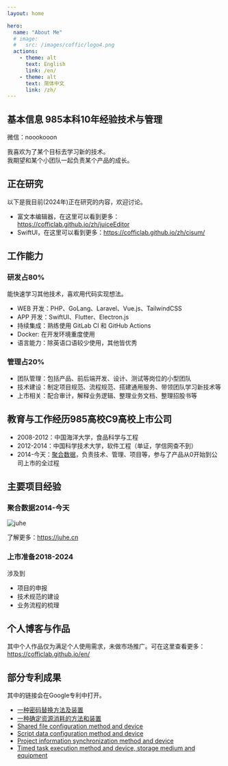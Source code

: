 ```yaml
---
layout: home

hero:
  name: "About Me"
  # image: 
  #   src: /images/coffic/logo4.png
  actions:
    - theme: alt
      text: English
      link: /en/
    - theme: alt
      text: 简体中文
      link: /zh/
---
```


## 基本信息 <Badge type="tip">985本科</Badge><Badge type="tip">10年经验</Badge><Badge type="tip">技术与管理</Badge>

微信：noookooon  

我喜欢为了某个目标去学习新的技术。  
我期望和某个小团队一起负责某个产品的成长。

## 正在研究

以下是我目前(2024年)正在研究的内容，欢迎讨论。

- 富文本编辑器，在这里可以看到更多：<https://cofficlab.github.io/zh/juiceEditor>
- SwiftUI，在这里可以看到更多：<https://cofficlab.github.io/zh/cisum/>

## 工作能力

### 研发<Badge type="tip">占80%</Badge>

能快速学习其他技术，喜欢用代码实现想法。

- WEB 开发：PHP、GoLang、Laravel、Vue.js、TailwindCSS
- APP 开发：SwiftUI、Flutter、Electron.js
- 持续集成：熟练使用 GitLab CI 和 GitHub Actions
- Docker: 在开发环境重度使用
- 语言能力：除英语口语较少使用，其他皆优秀

### 管理<Badge type="tip">占20%</Badge>

- 团队管理：包括产品、前后端开发、设计、测试等岗位的小型团队
- 技术建设：制定项目规范、流程规范、搭建通用服务、带领团队学习新技术等
- 上市相关：配合审计，解释业务逻辑、整理业务文档、整理招股书等

## 教育与工作经历<Badge type="tip">985高校</Badge><Badge type="tip">C9高校</Badge><Badge type="tip">上市公司</Badge>

- 2008-2012：中国海洋大学，食品科学与工程
- 2012-2014：中国科学技术大学，软件工程（单证，学信网查不到）
- 2014-今天：[聚合数据](https://juhe.cn)，负责技术、管理、项目等，参与了产品从0开始到公司上市的全过程

## 主要项目经验

### 聚合数据<Badge type="tip">2014-今天</Badge>

![juhe](/images/juhe/product.png)

了解更多：<https://juhe.cn>

### 上市准备<Badge type="tip">2018-2024</Badge>

涉及到

- 项目的申报
- 技术规范的建设
- 业务流程的梳理

## 个人博客与作品

<VPTeamMembers size="small" :members="products" />

其中个人作品仅为满足个人使用需求，未做市场推广。可在这里查看更多：<https://cofficlab.github.io/en/>

## 部分专利成果

其中的链接会在Google专利中打开。

- [一种密码替换方法及装置](https://patents.google.com/patent/CN113282913A/zh)
- [一种确定资源消耗的方法和装置](https://patents.google.com/patent/CN114881546B/zh)
- [Shared file configuration method and device](https://patents.google.com/patent/CN113268288B/en)
- [Script data configuration method and device](https://patents.google.com/patent/CN114020305A/en)
- [Project information synchronization method and device](https://patents.google.com/patent/CN114020315A/en)
- [Timed task execution method and device, storage medium and equipment](https://patents.google.com/patent/CN113590300B/en)

<script setup>
import { VPTeamMembers } from 'vitepress/theme'
import Products from '../components/Products.vue'

const products = [
  {
    avatar: '/images/kuaiyizhi/logo.png',
    name: '快易知',
    title: '我的博客',
    links: [
      { icon: 'github', link: 'https://www.kuaiyizhi.cn/ideas' },
    ]
  },
  {
    avatar: '/images/team/nookery.jpeg',
    name: 'GitHub',
    title: '我的GitHub',
    links: [
      { icon: 'github', link: 'https://github.com/nookery' },
    ]
  },
  {
    avatar: '/images/cisum/logo.min.png',
    name: 'Cisum',
    title: '音频播放 APP',
    links: [
      { icon: 'github', link: 'https://cofficlab.github.io/en/cisum/' },
    ]
  },
  {
    avatar: '/images/juiceNote/logo.min.png',
    name: 'JuiceNote',
    title: '笔记 APP',
    links: [
      { icon: 'github', link: 'https://cofficlab.github.io/en/kuaiyizhi/' },
    ]
  },
  {
    avatar: '/images/travelmode/logo.min.png',
    name: 'TravelMode',
    title: '连网控制 APP',
    links: [
      { icon: 'github', link: 'https://cofficlab.github.io/en/travelmode/' },
    ]
  },
  {
    avatar: '/images/juiceEditor/logo.min.png',
    name: 'JuiceEditor',
    title: '富文本编辑器',
    links: [
      { icon: 'github', link: 'https://cofficlab.github.io/en/juiceEditor/' },
    ]
  },
  {
    avatar: '/images/gitok/logo-512x512.png',
    name: 'GitOk',
    title: '项目管理 APP',
    links: [
      { icon: 'github', link: 'https://cofficlab.github.io/en/gitok/' },
    ]
  },
]
</script>



